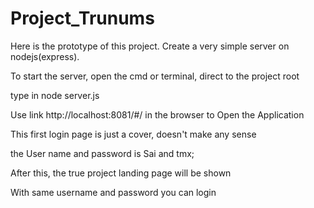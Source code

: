 # Project_Trunums

Here is the prototype of this project.
Create a very simple server on nodejs(express).

To start the server, open the cmd or terminal, direct to the project root

type in node server.js

Use link http://localhost:8081/#/ in the browser to Open the Application

This first login page is just a cover, doesn't make any sense 

the User name and password is Sai and tmx; 

After this, the true project landing page will be shown

With same username and password you can login
